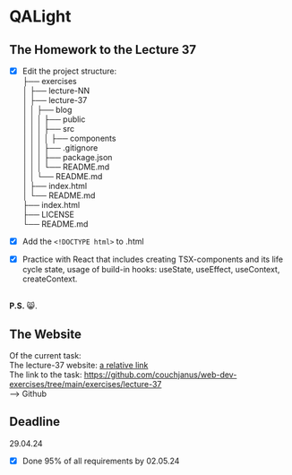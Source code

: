 # QALight
## The Homework to the Lecture 37

- [x] Edit the project structure:<br>
├── exercises<br>
│   ├── lecture-NN<br>
│   ├── lecture-37<br>
│   │   ├── blog<br>
│   │   │   ├── public<br>
│   │   │   ├── src<br>
│   │   │   │   ├── components<br>
│   │   │   ├── .gitignore<br>
│   │   │   ├── package.json<br>
│   │   │   └── README.md<br>
│   │   └── README.md<br>
│   ├── index.html <br>
│   └── README.md<br>
├── index.html<br>
├── LICENSE<br>
└── README.md<br>

- [x] Add the `<!DOCTYPE html>` to .html<br>
- [x] Practice with React that includes creating TSX-components and its life cycle state, usage of build-in hooks: useState, useEffect, useContext, createContext.
<br><br>

**P.S.** 😸.

## The Website
Of the current task: <br>
The lecture-37 website: [a relative link](./index.html)<br>
The link to the task: https://github.com/couchjanus/web-dev-exercises/tree/main/exercises/lecture-37
<br />
--> Github

## Deadline
29.04.24 <br />

- [x] Done 95% of all requirements by 02.05.24
